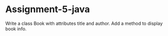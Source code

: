 # Assignment-5-java
Write a class Book with attributes title and author. Add a method to display book info.
